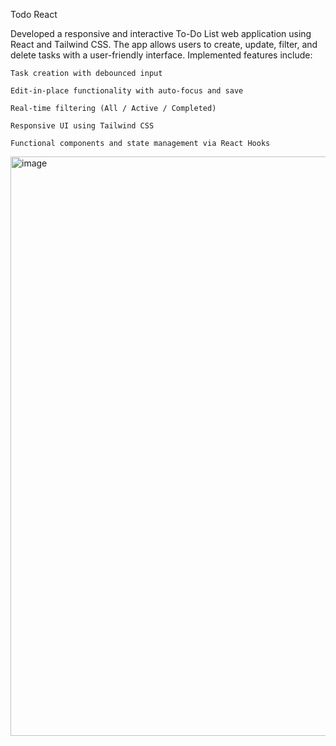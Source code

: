 Todo React 

Developed a responsive and interactive To-Do List web application using React and Tailwind CSS. The app allows users to create, update, filter, and delete tasks with a user-friendly interface. Implemented features include:

    Task creation with debounced input

    Edit-in-place functionality with auto-focus and save

    Real-time filtering (All / Active / Completed)

    Responsive UI using Tailwind CSS

    Functional components and state management via React Hooks
<img width="1920" height="927" alt="image" src="https://github.com/user-attachments/assets/cb496039-60b1-4884-b0cc-c4816e8746dd" />
